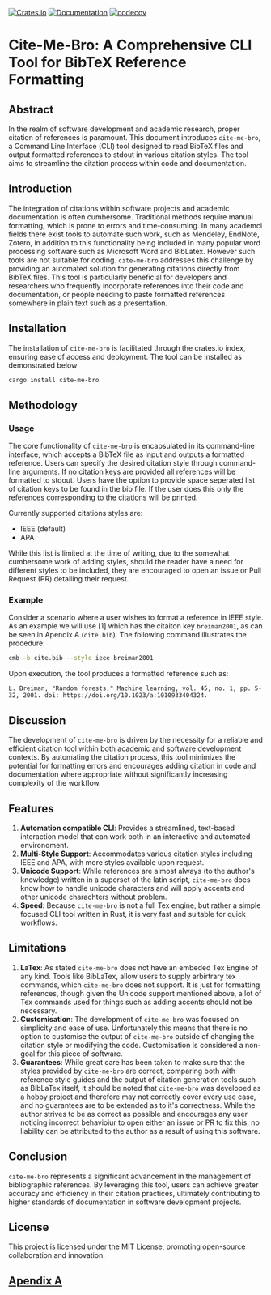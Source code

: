 [![Crates.io](https://img.shields.io/crates/v/cite-me-bro.svg)](https://crates.io/crates/cite-me-bro)
[![Documentation](https://docs.rs/cite-me-bro/badge.svg)](https://docs.rs/cite-me-bro/)
[![codecov](https://codecov.io/gh/savente93/cite-me-bro/branch/master/graph/badge.svg?token=NteBJ0F7Ok)](https://codecov.io/gh/savente93/cite-me-bro)

# Cite-Me-Bro: A Comprehensive CLI Tool for BibTeX Reference Formatting

## Abstract

In the realm of software development and academic research, proper citation of references is paramount. This document introduces `cite-me-bro`, a Command Line Interface (CLI) tool designed to read BibTeX files and output formatted references to stdout in various citation styles. The tool aims to streamline the citation process within code and documentation.

## Introduction

The integration of citations within software projects and academic documentation is often cumbersome. Traditional methods require manual formatting, which is prone to errors and time-consuming. In many academci fields there exist tools to automate such work, such as Mendeley, EndNote, Zotero, in addition to this functionality being included in many popular word processing software such as Microsoft Word and BibLatex. However such tools are not suitable for coding. `cite-me-bro` addresses this challenge by providing an automated solution for generating citations directly from BibTeX files. This tool is particularly beneficial for developers and researchers who frequently incorporate references into their code and documentation, or people needing to paste formatted references somewhere in plain text such as a presentation.

## Installation

The installation of `cite-me-bro` is facilitated through the crates.io index, ensuring ease of access and deployment. The tool can be installed as demonstrated below

```sh
cargo install cite-me-bro
```

## Methodology

### Usage

The core functionality of `cite-me-bro` is encapsulated in its command-line interface, which accepts a BibTeX file as input and outputs a formatted reference. Users can specify the desired citation style through command-line arguments. If no citation keys are provided all references will be formatted to stdout. Users have the option to provide space seperated list of citation keys to be found in the bib file. If the user does this only the references corresponding to the citations will be printed.

Currently supported citations styles are:
- IEEE (default)
- APA

While this list is limited at the time of writing, due to the somewhat cumbersome work of adding styles, should the reader have a need for different styles to be included, they are encouraged to open an issue or Pull Request (PR) detailing their request.

### Example

Consider a scenario where a user wishes to format a reference in IEEE style. As an example we will use [1] which has the citaiton key `breiman2001`, as can be seen in Apendix A (`cite.bib`). The following command illustrates the procedure:

```sh
cmb -b cite.bib --style ieee breiman2001
```

Upon execution, the tool produces a formatted reference such as:

```
L. Breiman, "Random forests," Machine learning, vol. 45, no. 1, pp. 5-32, 2001. doi: https://doi.org/10.1023/a:1010933404324.
```

## Discussion

The development of `cite-me-bro` is driven by the necessity for a reliable and efficient citation tool within both academic and software development contexts. By automating the citation process, this tool minimizes the potential for formatting errors and encourages adding citation in code and documentation where appropriate without significantly increasing complexity of the workflow.

## Features

1. **Automation compatible CLI**: Provides a streamlined, text-based interaction model that can work both in an interactive and automated environoment.
2. **Multi-Style Support**: Accommodates various citation styles including IEEE and APA, with more styles available upon request.
3. **Unicode Support**: While references are almost always (to the author's knowledge) written in a superset of the latin script, `cite-me-bro` does know how to handle unicode characters and will apply accents and other unicode charachters without problem.
4. **Speed**: Because `cite-me-bro` is not a full Tex engine, but rather a simple focused CLI tool written in Rust, it is very fast and suitable for quick workflows.

## Limitations

1. **LaTex**: As stated `cite-me-bro` does not have an embeded Tex Engine of any kind. Tools like BibLaTex, allow users to supply arbirtrary tex commands, which `cite-me-bro` does not support. It is just for formatting references, though given the Unicode support mentioned above, a lot of Tex commands used for things such as adding accents should not be necessary.
2. **Customisation**: The development of `cite-me-bro` was focused on simplicity and ease of use. Unfortunately this means that there is no option to customise the output of `cite-me-bro` outside of changing the citation style or modifying the code. Customisation is considered a non-goal for this piece of software.
3. **Guarantees**: While great care has been taken to make sure that the styles provided by `cite-me-bro` are correct, comparing both with reference style guides and the output of citation generation tools such as BibLaTex itself, it should be noted that `cite-me-bro` was developed as a hobby project and therefore may not correctly cover every use case, and no guarantees are to be extended as to it's correctness. While the author strives to be as correct as possible and encourages any user noticing incorrect behavioiur to open either an issue or PR to fix this, no liability can be attributed to the author as a result of using this software.

## Conclusion

`cite-me-bro` represents a significant advancement in the management of bibliographic references. By leveraging this tool, users can achieve greater accuracy and efficiency in their citation practices, ultimately contributing to higher standards of documentation in software development projects.

## License

This project is licensed under the MIT License, promoting open-source collaboration and innovation.

## [Apendix A](cite.bib)
